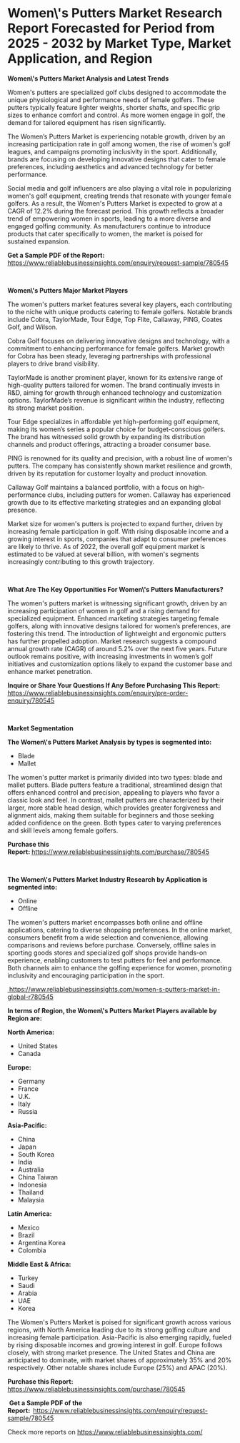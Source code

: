 <p><h1>Women\'s Putters Market Research Report Forecasted for Period from 2025 -  2032 by Market Type, Market Application, and Region</h1></p><p><strong>Women\'s Putters Market Analysis and Latest Trends</strong></p>
<p><p>Women's putters are specialized golf clubs designed to accommodate the unique physiological and performance needs of female golfers. These putters typically feature lighter weights, shorter shafts, and specific grip sizes to enhance comfort and control. As more women engage in golf, the demand for tailored equipment has risen significantly.</p><p>The Women’s Putters Market is experiencing notable growth, driven by an increasing participation rate in golf among women, the rise of women's golf leagues, and campaigns promoting inclusivity in the sport. Additionally, brands are focusing on developing innovative designs that cater to female preferences, including aesthetics and advanced technology for better performance. </p><p>Social media and golf influencers are also playing a vital role in popularizing women's golf equipment, creating trends that resonate with younger female golfers. As a result, the Women's Putters Market is expected to grow at a CAGR of 12.2% during the forecast period. This growth reflects a broader trend of empowering women in sports, leading to a more diverse and engaged golfing community. As manufacturers continue to introduce products that cater specifically to women, the market is poised for sustained expansion.</p></p>
<p><strong>Get a Sample PDF of the Report:&nbsp;</strong> <a href="https://www.reliablebusinessinsights.com/enquiry/request-sample/780545?utm_campaign=3439&utm_medium=2&utm_source=Github&utm_content=ia&utm_term=26032025&utm_id=womens-putters">https://www.reliablebusinessinsights.com/enquiry/request-sample/780545</a></p>
<p>&nbsp;</p>
<p><strong>Women\'s Putters Major Market Players</strong></p>
<p><p>The women's putters market features several key players, each contributing to the niche with unique products catering to female golfers. Notable brands include Cobra, TaylorMade, Tour Edge, Top Flite, Callaway, PING, Coates Golf, and Wilson. </p><p>Cobra Golf focuses on delivering innovative designs and technology, with a commitment to enhancing performance for female golfers. Market growth for Cobra has been steady, leveraging partnerships with professional players to drive brand visibility.</p><p>TaylorMade is another prominent player, known for its extensive range of high-quality putters tailored for women. The brand continually invests in R&D, aiming for growth through enhanced technology and customization options. TaylorMade’s revenue is significant within the industry, reflecting its strong market position.</p><p>Tour Edge specializes in affordable yet high-performing golf equipment, making its women’s series a popular choice for budget-conscious golfers. The brand has witnessed solid growth by expanding its distribution channels and product offerings, attracting a broader consumer base.</p><p>PING is renowned for its quality and precision, with a robust line of women's putters. The company has consistently shown market resilience and growth, driven by its reputation for customer loyalty and product innovation.</p><p>Callaway Golf maintains a balanced portfolio, with a focus on high-performance clubs, including putters for women. Callaway has experienced growth due to its effective marketing strategies and an expanding global presence.</p><p>Market size for women's putters is projected to expand further, driven by increasing female participation in golf. With rising disposable income and a growing interest in sports, companies that adapt to consumer preferences are likely to thrive. As of 2022, the overall golf equipment market is estimated to be valued at several billion, with women's segments increasingly contributing to this growth trajectory.</p></p>
<p>&nbsp;</p>
<p><strong>What Are The Key Opportunities For Women\'s Putters Manufacturers?</strong></p>
<p><p>The women's putters market is witnessing significant growth, driven by an increasing participation of women in golf and a rising demand for specialized equipment. Enhanced marketing strategies targeting female golfers, along with innovative designs tailored for women’s preferences, are fostering this trend. The introduction of lightweight and ergonomic putters has further propelled adoption. Market research suggests a compound annual growth rate (CAGR) of around 5.2% over the next five years. Future outlook remains positive, with increasing investments in women’s golf initiatives and customization options likely to expand the customer base and enhance market penetration.</p></p>
<p><strong>Inquire or Share Your Questions If Any Before Purchasing This Report:</strong> <a href="https://www.reliablebusinessinsights.com/enquiry/pre-order-enquiry/780545?utm_campaign=3439&utm_medium=2&utm_source=Github&utm_content=ia&utm_term=26032025&utm_id=womens-putters">https://www.reliablebusinessinsights.com/enquiry/pre-order-enquiry/780545</a></p>
<p>&nbsp;</p>
<p><strong>Market Segmentation</strong></p>
<p><strong>The Women\'s Putters Market Analysis by types is segmented into:</strong></p>
<p><ul><li>Blade</li><li>Mallet</li></ul></p>
<p><p>The women's putter market is primarily divided into two types: blade and mallet putters. Blade putters feature a traditional, streamlined design that offers enhanced control and precision, appealing to players who favor a classic look and feel. In contrast, mallet putters are characterized by their larger, more stable head design, which provides greater forgiveness and alignment aids, making them suitable for beginners and those seeking added confidence on the green. Both types cater to varying preferences and skill levels among female golfers.</p></p>
<p><strong>Purchase this Report:&nbsp;</strong><a href="https://www.reliablebusinessinsights.com/purchase/780545?utm_campaign=3439&utm_medium=2&utm_source=Github&utm_content=ia&utm_term=26032025&utm_id=womens-putters">https://www.reliablebusinessinsights.com/purchase/780545</a></p>
<p>&nbsp;</p>
<p><strong>The Women\'s Putters Market Industry Research by Application is segmented into:</strong></p>
<p><ul><li>Online</li><li>Offline</li></ul></p>
<p><p>The women's putters market encompasses both online and offline applications, catering to diverse shopping preferences. In the online market, consumers benefit from a wide selection and convenience, allowing comparisons and reviews before purchase. Conversely, offline sales in sporting goods stores and specialized golf shops provide hands-on experience, enabling customers to test putters for feel and performance. Both channels aim to enhance the golfing experience for women, promoting inclusivity and encouraging participation in the sport.</p></p>
<p><a href="https://www.reliablebusinessinsights.com/women-s-putters-market-in-global-r780545?utm_campaign=3439&utm_medium=2&utm_source=Github&utm_content=ia&utm_term=26032025&utm_id=womens-putters">&nbsp;https://www.reliablebusinessinsights.com/women-s-putters-market-in-global-r780545</a></p>
<p><strong>In terms of Region, the Women\'s Putters Market Players available by Region are:</strong></p>
<p>
    <p> <strong> North America: </strong>
        <ul>
            <li>United States</li>
            <li>Canada</li>
        </ul>
        </p> 
    <p> <strong> Europe: </strong>
        <ul>
            <li>Germany</li>
            <li>France</li>
            <li>U.K.</li>
            <li>Italy</li>
            <li>Russia</li>
        </ul>
        </p> 
    <p> <strong> Asia-Pacific: </strong>
        <ul>
            <li>China</li>
            <li>Japan</li>
            <li>South Korea</li>
            <li>India</li>
            <li>Australia</li>
            <li>China Taiwan</li>
            <li>Indonesia</li>
            <li>Thailand</li>
            <li>Malaysia</li>
        </ul>
        </p> 
    <p> <strong> Latin America: </strong>
        <ul>
            <li>Mexico</li>
            <li>Brazil</li>
            <li>Argentina Korea</li>
            <li>Colombia</li>
        </ul>
        </p> 
    <p> <strong> Middle East & Africa: </strong>
        <ul>
            <li>Turkey</li>
            <li>Saudi</li>
            <li>Arabia</li>
            <li>UAE</li>
            <li>Korea</li>
        </ul>
    </p>
    </p>
<p><p>The Women's Putters Market is poised for significant growth across various regions, with North America leading due to its strong golfing culture and increasing female participation. Asia-Pacific is also emerging rapidly, fueled by rising disposable incomes and growing interest in golf. Europe follows closely, with strong market presence. The United States and China are anticipated to dominate, with market shares of approximately 35% and 20% respectively. Other notable shares include Europe (25%) and APAC (20%).</p></p>
<p><strong>Purchase this Report: </strong><a href="https://www.reliablebusinessinsights.com/purchase/780545?utm_campaign=3439&utm_medium=2&utm_source=Github&utm_content=ia&utm_term=26032025&utm_id=womens-putters">https://www.reliablebusinessinsights.com/purchase/780545</a></p>
<p>&nbsp;<strong>Get a Sample PDF of the Report:&nbsp;&nbsp;</strong><a href="https://www.reliablebusinessinsights.com/enquiry/request-sample/780545?utm_campaign=3439&utm_medium=2&utm_source=Github&utm_content=ia&utm_term=26032025&utm_id=womens-putters">https://www.reliablebusinessinsights.com/enquiry/request-sample/780545</a></p>
<p><strong></strong></p>
<p>Check more reports on <a href="https://www.reliablebusinessinsights.com/?utm_campaign=3439&utm_medium=2&utm_source=Github&utm_content=ia&utm_term=26032025&utm_id=womens-putters">https://www.reliablebusinessinsights.com/</a></p>